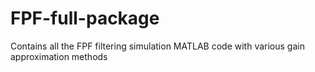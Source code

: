 # FPF-full-package
Contains all the FPF filtering simulation MATLAB code with various gain approximation methods
